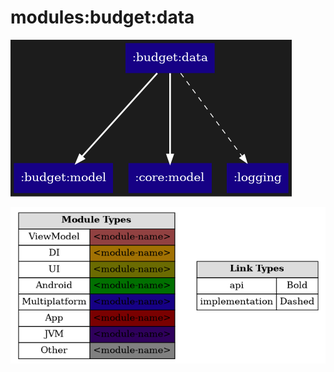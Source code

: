 # modules:budget:data

<!--region chart-->
![chart](atlas/chart.png)

![legend](../../../atlas/legend.png)
<!--endregion-->